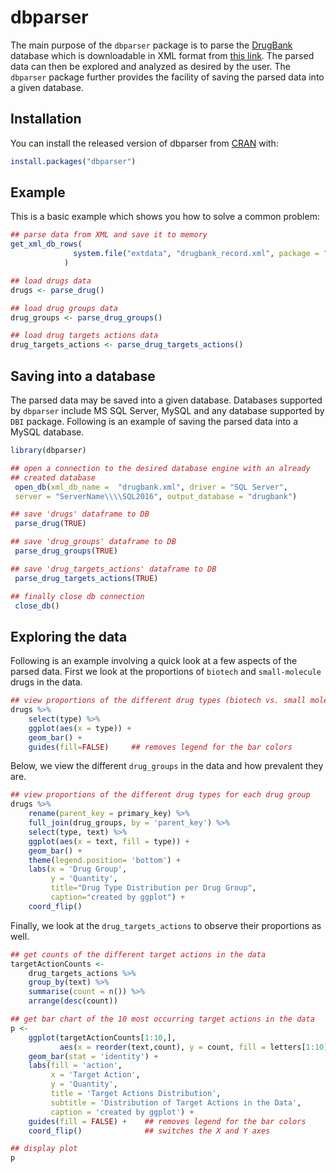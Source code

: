 
<!-- README.md is generated from README.Rmd. Please edit attributes file -->
dbparser
========

The main purpose of the `dbparser` package is to parse the [DrugBank](http://drugbank.ca/) database which is downloadable in XML format from [this link](https://www.drugbank.ca/releases/latest). The parsed data can then be explored and analyzed as desired by the user. The `dbparser` package further provides the facility of saving the parsed data into a given database.

Installation
------------

You can install the released version of dbparser from [CRAN](https://CRAN.R-project.org) with:

``` r
install.packages("dbparser")
```

Example
-------

This is a basic example which shows you how to solve a common problem:

``` r
## parse data from XML and save it to memory
get_xml_db_rows(
              system.file("extdata", "drugbank_record.xml", package = "dbparser")
            )

## load drugs data
drugs <- parse_drug()

## load drug groups data
drug_groups <- parse_drug_groups()

## load drug targets actions data
drug_targets_actions <- parse_drug_targets_actions()
```

Saving into a database
----------------------

The parsed data may be saved into a given database. Databases supported by `dbparser` include MS SQL Server, MySQL and any database supported by `DBI` package. Following is an example of saving the parsed data into a MySQL database.

``` r
library(dbparser)

## open a connection to the desired database engine with an already
## created database
 open_db(xml_db_name =  "drugbank.xml", driver = "SQL Server",
 server = "ServerName\\\\SQL2016", output_database = "drugbank")

## save 'drugs' dataframe to DB
 parse_drug(TRUE)

## save 'drug_groups' dataframe to DB
 parse_drug_groups(TRUE)

## save 'drug_targets_actions' dataframe to DB
 parse_drug_targets_actions(TRUE)

## finally close db connection 
 close_db()
```

Exploring the data
------------------

Following is an example involving a quick look at a few aspects of the parsed data. First we look at the proportions of `biotech` and `small-molecule` drugs in the data.

``` r
## view proportions of the different drug types (biotech vs. small molecule)
drugs %>% 
    select(type) %>% 
    ggplot(aes(x = type)) + 
    geom_bar() + 
    guides(fill=FALSE)     ## removes legend for the bar colors
```

Below, we view the different `drug_groups` in the data and how prevalent they are.

``` r
## view proportions of the different drug types for each drug group
drugs %>% 
    rename(parent_key = primary_key) %>% 
    full_join(drug_groups, by = 'parent_key') %>% 
    select(type, text) %>% 
    ggplot(aes(x = text, fill = type)) + 
    geom_bar() + 
    theme(legend.position= 'bottom') + 
    labs(x = 'Drug Group', 
         y = 'Quantity', 
         title="Drug Type Distribution per Drug Group", 
         caption="created by ggplot") + 
    coord_flip()
```

Finally, we look at the `drug_targets_actions` to observe their proportions as well.

``` r
## get counts of the different target actions in the data
targetActionCounts <- 
    drug_targets_actions %>% 
    group_by(text) %>% 
    summarise(count = n()) %>% 
    arrange(desc(count))

## get bar chart of the 10 most occurring target actions in the data
p <- 
    ggplot(targetActionCounts[1:10,], 
           aes(x = reorder(text,count), y = count, fill = letters[1:10])) + 
    geom_bar(stat = 'identity') +
    labs(fill = 'action', 
         x = 'Target Action', 
         y = 'Quantity', 
         title = 'Target Actions Distribution', 
         subtitle = 'Distribution of Target Actions in the Data',
         caption = 'created by ggplot') + 
    guides(fill = FALSE) +    ## removes legend for the bar colors
    coord_flip()              ## switches the X and Y axes

## display plot
p
```
